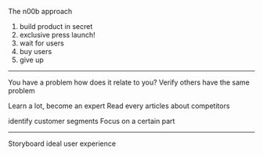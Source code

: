 The n00b approach

1. build product in secret
2. exclusive press launch!
3. wait for users
4. buy users
5. give up

---

You have a problem
how does it relate to you?
Verify others have the same problem

Learn a lot, become an expert
Read every articles about competitors


identify customer segments
Focus on a certain part

---

Storyboard ideal user experience